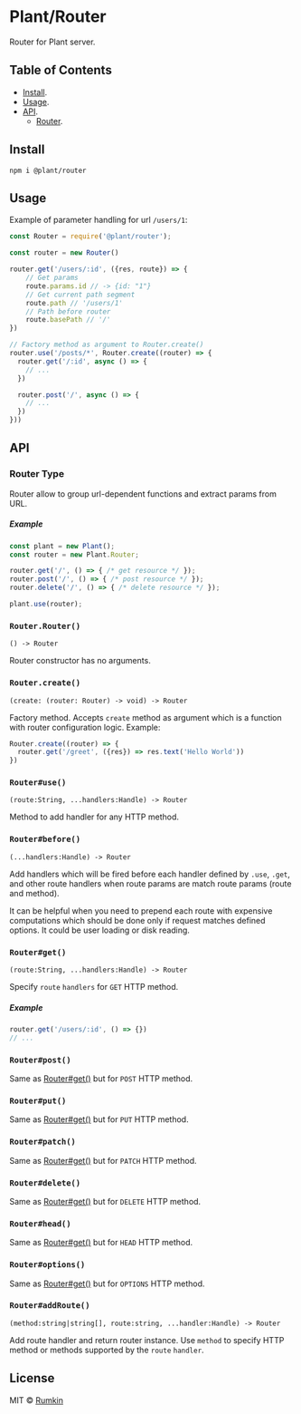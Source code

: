 # Plant/Router

Router for Plant server.

## Table of Contents

* [Install](#install).
* [Usage](#usage).
* [API](#api).
    * [Router](#router-type).

## Install

```shell
npm i @plant/router
```

## Usage

Example of parameter handling for url `/users/1`:

```javascript
const Router = require('@plant/router');

const router = new Router()

router.get('/users/:id', ({res, route}) => {
    // Get params
    route.params.id // -> {id: "1"}
    // Get current path segment
    route.path // '/users/1'
    // Path before router
    route.basePath // '/'
})

// Factory method as argument to Router.create()
router.use('/posts/*', Router.create((router) => {
  router.get('/:id', async () => {
    // ...
  })

  router.post('/', async () => {
    // ...
  })
}))
```

## API

### Router Type

Router allow to group url-dependent functions and extract params from URL.

##### Example

```javascript
const plant = new Plant();
const router = new Plant.Router;

router.get('/', () => { /* get resource */ });
router.post('/', () => { /* post resource */ });
router.delete('/', () => { /* delete resource */ });

plant.use(router);
```

### `Router.Router()`
```
() -> Router
```

Router constructor has no arguments.

### `Router.create()`
```
(create: (router: Router) -> void) -> Router
```

Factory method. Accepts `create` method as argument which is a function
with router configuration logic. Example:

```js
Router.create((router) => {
  router.get('/greet', ({res}) => res.text('Hello World'))
})
```

### `Router#use()`

```text
(route:String, ...handlers:Handle) -> Router
```

Method to add handler for any HTTP method.

### `Router#before()`

```text
(...handlers:Handle) -> Router
```

Add handlers which will be fired before each handler defined by `.use`, `.get`,
and other route handlers when route params are match route params
(route and method).

It can be helpful when you need to prepend each route with expensive
computations which should be done only if request matches defined options. It
could be user loading or disk reading.

### `Router#get()`

```text
(route:String, ...handlers:Handle) -> Router
```

Specify `route` `handlers` for `GET` HTTP method.

##### Example

```javascript
router.get('/users/:id', () => {})
// ...
```

### `Router#post()`

Same as [Router#get()](#routerget) but for `POST` HTTP method.

### `Router#put()`

Same as [Router#get()](#routerget) but for `PUT` HTTP method.

### `Router#patch()`

Same as [Router#get()](#routerget) but for `PATCH` HTTP method.

### `Router#delete()`

Same as [Router#get()](#routerget) but for `DELETE` HTTP method.

### `Router#head()`

Same as [Router#get()](#routerget) but for `HEAD` HTTP method.

### `Router#options()`

Same as [Router#get()](#routerget) but for `OPTIONS` HTTP method.

### `Router#addRoute()`
```
(method:string|string[], route:string, ...handler:Handle) -> Router
```

Add route handler and return router instance. Use `method` to specify HTTP
method or methods supported by the `route` `handler`.

## License

MIT &copy; [Rumkin](https://rumk.in)
